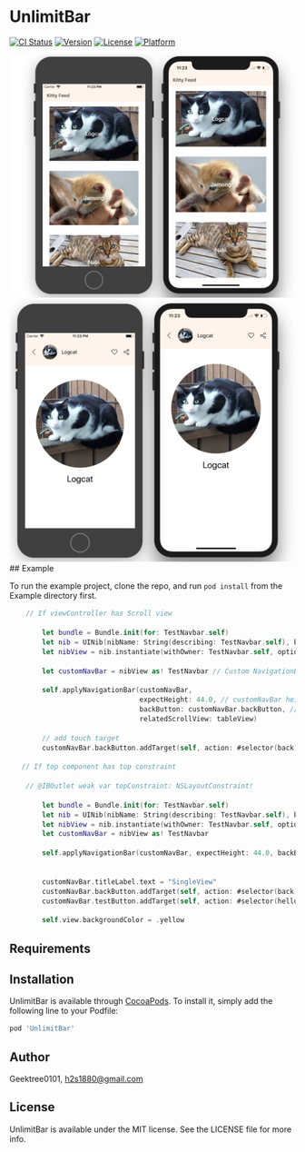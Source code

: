# UnlimitBar

[![CI Status](http://img.shields.io/travis/Geektree0101/UnlimitBar.svg?style=flat)](https://travis-ci.org/Geektree0101/UnlimitBar)
[![Version](https://img.shields.io/cocoapods/v/UnlimitBar.svg?style=flat)](http://cocoapods.org/pods/UnlimitBar)
[![License](https://img.shields.io/cocoapods/l/UnlimitBar.svg?style=flat)](http://cocoapods.org/pods/UnlimitBar)
[![Platform](https://img.shields.io/cocoapods/p/UnlimitBar.svg?style=flat)](http://cocoapods.org/pods/UnlimitBar)

<img src="https://github.com/GeekTree0101/UnlimitBar/blob/master/resource/UnlimitBar1.png" />
<img src="https://github.com/GeekTree0101/UnlimitBar/blob/master/resource/UnlimitBar2.png" />
## Example

To run the example project, clone the repo, and run `pod install` from the Example directory first.

```swift
    // If viewController has Scroll view

        let bundle = Bundle.init(for: TestNavbar.self)
        let nib = UINib(nibName: String(describing: TestNavbar.self), bundle: bundle)
        let nibView = nib.instantiate(withOwner: TestNavbar.self, options: nil).first

        let customNavBar = nibView as! TestNavbar // Custom NavigationBar (UIView)

        self.applyNavigationBar(customNavBar,
                                expectHeight: 44.0, // customNavBar height
                                backButton: customNavBar.backButton, // backButton (UIButton)
                                relatedScrollView: tableView)

        // add touch target
        customNavBar.backButton.addTarget(self, action: #selector(back), for: .touchUpInside)

   // If top component has top constraint

    // @IBOutlet weak var topConstraint: NSLayoutConstraint!

        let bundle = Bundle.init(for: TestNavbar.self)
        let nib = UINib(nibName: String(describing: TestNavbar.self), bundle: bundle)
        let nibView = nib.instantiate(withOwner: TestNavbar.self, options: nil).first
        let customNavBar = nibView as! TestNavbar
        
        self.applyNavigationBar(customNavBar, expectHeight: 44.0, backButton: customNavBar.backButton, subViewTopConstraint: topConstraint)

        
        customNavBar.titleLabel.text = "SingleView"
        customNavBar.backButton.addTarget(self, action: #selector(back), for: .touchUpInside)
        customNavBar.testButton.addTarget(self, action: #selector(hello), for: .touchUpInside)
        
        self.view.backgroundColor = .yellow
```

## Requirements

## Installation

UnlimitBar is available through [CocoaPods](http://cocoapods.org). To install
it, simply add the following line to your Podfile:

```ruby
pod 'UnlimitBar'
```

## Author

Geektree0101, h2s1880@gmail.com

## License

UnlimitBar is available under the MIT license. See the LICENSE file for more info.
